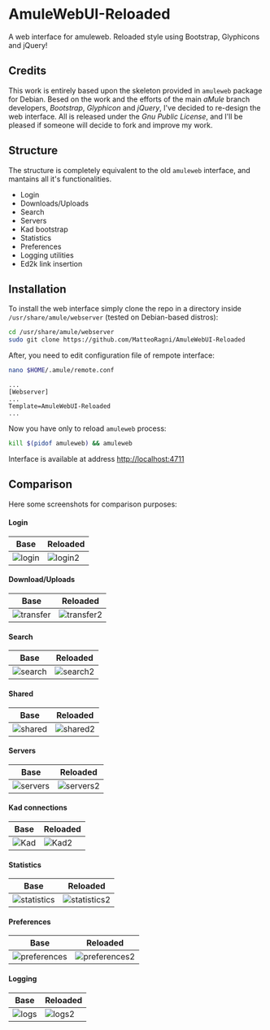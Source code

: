 # AmuleWebUI-Reloaded #

A web interface for amuleweb. Reloaded style using Bootstrap, Glyphicons and jQuery!

## Credits 

This work is entirely based upon the skeleton provided in `amuleweb` package for Debian. Besed on the work and the efforts of the main _aMule_ branch developers, _Bootstrap_, _Glyphicon_ and _jQuery_, I've decided to re-design the web interface. All is released under the _Gnu Public License_, and I'll be pleased if someone will decide to fork and improve my work.

## Structure 

The structure is completely equivalent to the old `amuleweb` interface, and mantains all it's functionalities. 

 * Login
 * Downloads/Uploads
 * Search
 * Servers
 * Kad bootstrap
 * Statistics
 * Preferences
 * Logging utilities
 * Ed2k link insertion

## Installation

To install the web interface simply clone the repo in a directory inside `/usr/share/amule/webserver` (tested on Debian-based distros):

``` bash
cd /usr/share/amule/webserver
sudo git clone https://github.com/MatteoRagni/AmuleWebUI-Reloaded
```

After, you need to edit configuration file of rempote interface:

``` bash
nano $HOME/.amule/remote.conf
```

```
...
[Webserver]
...
Template=AmuleWebUI-Reloaded
...
```

Now you have only to reload `amuleweb` process:

``` bash
kill $(pidof amuleweb) && amuleweb
```

Interface is available at address [http://localhost:4711](http://localhost:4711)

## Comparison 

Here some screenshots for comparison purposes:

#### Login 

| Base                                                 | Reloaded                                                  |
| ---------------------------------------------------- | --------------------------------------------------------- |
| ![login](https://copy.com/tLcRsW7lbVLe "Base login") | ![login2](https://copy.com/wLep1LuJYmEO "Reloaded login") |

#### Download/Uploads

| Base                                                       | Reloaded                                                        |
| ---------------------------------------------------------- | --------------------------------------------------------------- |
| ![transfer](https://copy.com/N9DjJZSemeEV "Base transfer") | ![transfer2](https://copy.com/JBfdop4LKsVx "Reloaded transfer") |

#### Search

| Base                                                   | Reloaded                                                    |
| ------------------------------------------------------ | ----------------------------------------------------------- |
| ![search](https://copy.com/fFkBMkwivKke "Base search") | ![search2](https://copy.com/1IOzRCBN0qrq "Reloaded search") |

#### Shared

| Base                                                   | Reloaded                                                    |
| ------------------------------------------------------ | ----------------------------------------------------------- |
| ![shared](https://copy.com/Kd2AFU296dCe "Base shared") | ![shared2](https://copy.com/eH2cxyd21Pu0 "Reloaded shared") |


#### Servers

| Base                                                     | Reloaded                                                      |
| -------------------------------------------------------- | ------------------------------------------------------------- |
| ![servers](https://copy.com/x6hjf2FnIFWX "Base servers") | ![servers2](https://copy.com/1IOzRCBN0qrq "Reloaded servers") |

#### Kad connections

| Base                                             | Reloaded                                              |
| ------------------------------------------------ | ----------------------------------------------------- |
| ![Kad](https://copy.com/eTYvnnoQYKJK "Base Kad") | ![Kad2](https://copy.com/VdxFbLIRj0KG "Reloaded Kad") |

#### Statistics

| Base                                                           | Reloaded                                                            |
| -------------------------------------------------------------- | ------------------------------------------------------------------- |
| ![statistics](https://copy.com/elXbSg9urHx7 "Base statistics") | ![statistics2](https://copy.com/wXxwnn3SXts8 "Reloaded statistics") |

#### Preferences

| Base                                                             | Reloaded                                                              |
| ---------------------------------------------------------------- | --------------------------------------------------------------------- |
| ![preferences](https://copy.com/KreIScW78Wgy "Base preferences") | ![preferences2](https://copy.com/fACjjl4skRTa "Reloaded preferences") |

#### Logging

| Base                                               | Reloaded                                                |
| -------------------------------------------------- | ------------------------------------------------------- |
| ![logs](https://copy.com/amtqGBYYrhvy "Base logs") | ![logs2](https://copy.com/zOmJs3DiSCYy "Reloaded logs") |